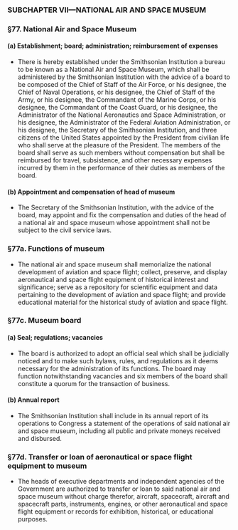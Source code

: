 ### SUBCHAPTER VII—NATIONAL AIR AND SPACE MUSEUM

### §77. National Air and Space Museum
#### (a) Establishment; board; administration; reimbursement of expenses
* There is hereby established under the Smithsonian Institution a bureau to be known as a National Air and Space Museum, which shall be administered by the Smithsonian Institution with the advice of a board to be composed of the Chief of Staff of the Air Force, or his designee, the Chief of Naval Operations, or his designee, the Chief of Staff of the Army, or his designee, the Commandant of the Marine Corps, or his designee, the Commandant of the Coast Guard, or his designee, the Administrator of the National Aeronautics and Space Administration, or his designee, the Administrator of the Federal Aviation Administration, or his designee, the Secretary of the Smithsonian Institution, and three citizens of the United States appointed by the President from civilian life who shall serve at the pleasure of the President. The members of the board shall serve as such members without compensation but shall be reimbursed for travel, subsistence, and other necessary expenses incurred by them in the performance of their duties as members of the board.

#### (b) Appointment and compensation of head of museum
* The Secretary of the Smithsonian Institution, with the advice of the board, may appoint and fix the compensation and duties of the head of a national air and space museum whose appointment shall not be subject to the civil service laws.

### §77a. Functions of museum
* The national air and space museum shall memorialize the national development of aviation and space flight; collect, preserve, and display aeronautical and space flight equipment of historical interest and significance; serve as a repository for scientific equipment and data pertaining to the development of aviation and space flight; and provide educational material for the historical study of aviation and space flight.

### §77c. Museum board
#### (a) Seal; regulations; vacancies
* The board is authorized to adopt an official seal which shall be judicially noticed and to make such bylaws, rules, and regulations as it deems necessary for the administration of its functions. The board may function notwithstanding vacancies and six members of the board shall constitute a quorum for the transaction of business.

#### (b) Annual report
* The Smithsonian Institution shall include in its annual report of its operations to Congress a statement of the operations of said national air and space museum, including all public and private moneys received and disbursed.

### §77d. Transfer or loan of aeronautical or space flight equipment to museum
* The heads of executive departments and independent agencies of the Government are authorized to transfer or loan to said national air and space museum without charge therefor, aircraft, spacecraft, aircraft and spacecraft parts, instruments, engines, or other aeronautical and space flight equipment or records for exhibition, historical, or educational purposes.